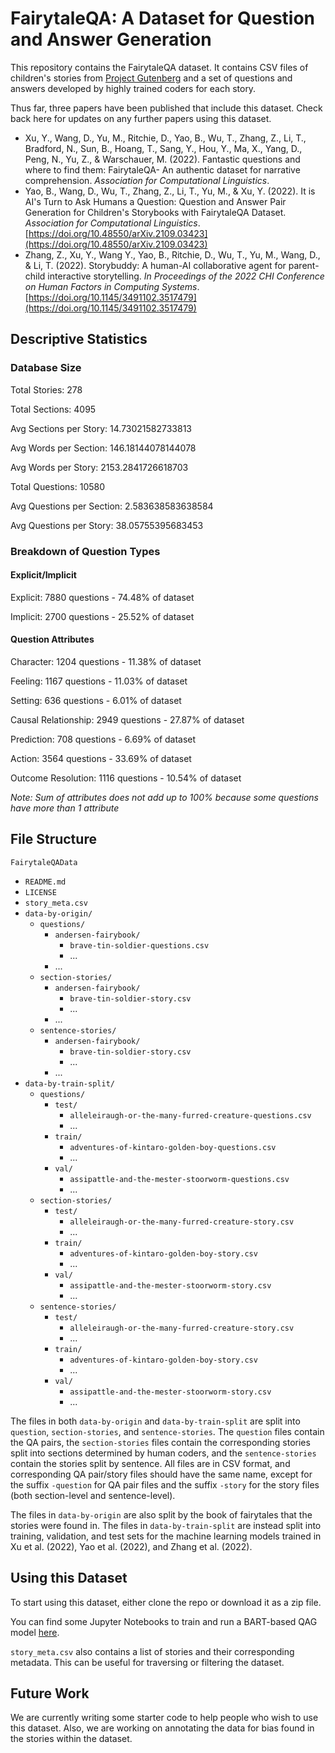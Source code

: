 # FairytaleQA: A Dataset for Question and Answer Generation

This repository contains the FairytaleQA dataset. It contains CSV files of children's stories from [Project Gutenberg](https://www.gutenberg.org/) and a set of questions and answers developed by highly trained coders for each story. 

Thus far, three papers have been published that include this dataset. Check back here for updates on any further papers using this dataset.

- Xu, Y., Wang, D., Yu, M., Ritchie, D., Yao, B., Wu, T., Zhang, Z., Li, T., Bradford, N., Sun, B., Hoang, T., Sang, Y., Hou, Y., Ma, X., Yang, D., Peng, N., Yu, Z., & Warschauer, M. (2022). Fantastic questions and where to find them: FairytaleQA- An authentic dataset for narrative comprehension. *Association for Computational Linguistics*.
- Yao, B., Wang, D., Wu, T., Zhang, Z., Li, T., Yu, M., & Xu, Y. (2022). It is AI's Turn to Ask Humans a Question: Question and Answer Pair Generation for Children's Storybooks with FairytaleQA Dataset. *Association for Computational Linguistics*. [https://doi.org/10.48550/arXiv.2109.03423](https://doi.org/10.48550/arXiv.2109.03423)
- Zhang, Z., Xu, Y., Wang Y., Yao, B., Ritchie, D., Wu, T., Yu, M., Wang, D., & Li, T. (2022). Storybuddy: A human-AI collaborative agent for parent-child interactive storytelling. *In Proceedings of the 2022 CHI Conference on Human Factors in Computing Systems*. [https://doi.org/10.1145/3491102.3517479](https://doi.org/10.1145/3491102.3517479)

## Descriptive Statistics

### Database Size

Total Stories: 278

Total Sections: 4095

Avg Sections per Story: 14.73021582733813

Avg Words per Section: 146.18144078144078

Avg Words per Story: 2153.2841726618703

Total Questions: 10580

Avg Questions per Section: 2.583638583638584

Avg Questions per Story: 38.05755395683453

### Breakdown of Question Types

#### Explicit/Implicit

Explicit:             7880 questions - 74.48% of dataset

Implicit:             2700 questions - 25.52% of dataset

#### Question Attributes

Character:            1204 questions - 11.38% of dataset

Feeling:              1167 questions - 11.03% of dataset

Setting:               636 questions -  6.01% of dataset

Causal Relationship:  2949 questions - 27.87% of dataset

Prediction:            708 questions -  6.69% of dataset

Action:               3564 questions - 33.69% of dataset

Outcome Resolution:   1116 questions - 10.54% of dataset

*Note: Sum of attributes does not add up to 100% because some questions have more than 1 attribute*

## File Structure

`FairytaleQAData`
- `README.md`
- `LICENSE`
- `story_meta.csv`
- `data-by-origin/`
  - `questions/`
    - `andersen-fairybook/`
      - `brave-tin-soldier-questions.csv`
      - ...
    - ...
  - `section-stories/`
    - `andersen-fairybook/`
      - `brave-tin-soldier-story.csv`
      - ...
    - ...
  - `sentence-stories/`
    - `andersen-fairybook/`
      - `brave-tin-soldier-story.csv`
      - ...
    - ...
- `data-by-train-split/`
  - `questions/`
    - `test/`
      - `alleleiraugh-or-the-many-furred-creature-questions.csv`
      - ...
    - `train/`
      - `adventures-of-kintaro-golden-boy-questions.csv`
      - ...
    - `val/`
      - `assipattle-and-the-mester-stoorworm-questions.csv`
      - ...
  - `section-stories/`
    - `test/`
      - `alleleiraugh-or-the-many-furred-creature-story.csv`
      - ...
    - `train/`
      - `adventures-of-kintaro-golden-boy-story.csv`
      - ...
    - `val/`
      - `assipattle-and-the-mester-stoorworm-story.csv`
      - ...
  - `sentence-stories/`
    - `test/`
      - `alleleiraugh-or-the-many-furred-creature-story.csv`
      - ...
    - `train/`
      - `adventures-of-kintaro-golden-boy-story.csv`
      - ...
    - `val/`
      - `assipattle-and-the-mester-stoorworm-story.csv`
      - ...

The files in both `data-by-origin` and `data-by-train-split` are split into `question`, `section-stories`, and `sentence-stories`. The `question` files contain the QA pairs, the `section-stories` files contain the corresponding stories split into sections determined by human coders, and the `sentence-stories` contain the stories split by sentence. All files are in CSV format, and corresponding QA pair/story files should have the same name, except for the suffix `-question` for QA pair files and the suffix `-story` for the story files (both section-level and sentence-level). 

The files in `data-by-origin` are also split by the book of fairytales that the stories were found in. The files in `data-by-train-split` are instead split into training, validation, and test sets for the machine learning models trained in Xu et al. (2022), Yao et al. (2022), and Zhang et al. (2022).

## Using this Dataset

To start using this dataset, either clone the repo or download it as a zip file.

You can find some Jupyter Notebooks to train and run a BART-based QAG model [here](https://github.com/WorkInTheDark/FairytaleQA_QAG_System).

`story_meta.csv` also contains a list of stories and their corresponding metadata. This can be useful for traversing or filtering the dataset.

## Future Work

We are currently writing some starter code to help people who wish to use this dataset. Also, we are working on annotating the data for bias found in the stories within the dataset.
